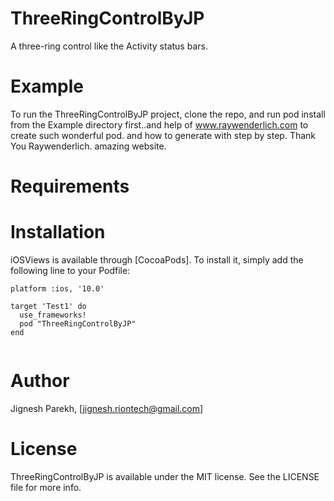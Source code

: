# ThreeRingControlByJP
A three-ring control like the Activity status bars.

# Example
To run the ThreeRingControlByJP project, clone the repo, and run pod install from the Example directory first..and help of www.raywenderlich.com to create such wonderful pod. and how to generate with step by step. Thank You Raywenderlich. amazing website.

# Requirements
# Installation
iOSViews is available through [CocoaPods]. To install it, simply add the following line to your Podfile:
```
platform :ios, '10.0'

target 'Test1' do
  use_frameworks!
  pod "ThreeRingControlByJP" 
end
 
```

# Author
Jignesh Parekh, [jignesh.riontech@gmail.com]

# License
ThreeRingControlByJP is available under the MIT license. See the LICENSE file for more info.
